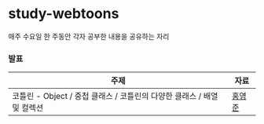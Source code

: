 # study-webtoons

매주 수요일 한 주동안 각자 공부한 내용을 공유하는 자리

### 발표
주제|자료
---|---
코틀린 - Object / 중첩 클래스 / 코틀린의 다양한 클래스 / 배열 및 컬렉션|[홍영준](https://github.com/study-playground/study-webtoons/issues/1#issuecomment-1369334997)


